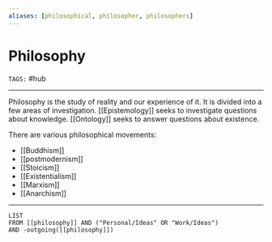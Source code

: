 ```yaml
---
aliases: [philosophical, philosopher, philosophers]
---
```

# Philosophy
`TAGS:` #hub 

---
Philosophy is the study of reality and our experience of it. It is divided into a few areas of investigation. [[Epistemology]] seeks to investigate questions about knowledge. [[Ontology]] seeks to answer questions about existence. 

There are various philosophical movements:
- [[Buddhism]]
- [[postmodernism]]
- [[Stoicism]]
- [[Existentialism]]
- [[Marxism]]
- [[Anarchism]]

---
```dataview
LIST 
FROM [[philosophy]] AND ("Personal/Ideas" OR "Work/Ideas")
AND -outgoing([[philosophy]])
```